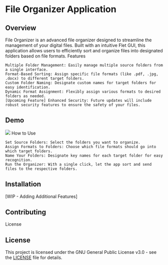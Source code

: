# File Organizer Application
## Overview

File Organizer is an advanced file organizer designed to streamline the management of your digital files. Built with an intuitive Flet GUI, this application allows users to efficiently sort and organize files into designated folders based on file formats.
Features

    Multiple Folder Management: Easily manage multiple source folders from a single interface.
    Format-Based Sorting: Assign specific file formats (like .pdf, .jpg, .docx) to different target folders.
    Custom Folder Naming: Designate custom names for target folders for easy identification.
    Dynamic Format Assignment: Flexibly assign various formats to desired folders as needed.
    [Upcoming Feature] Enhanced Security: Future updates will include robust security features to ensure the safety of your files.

## Demo

![](https://github.com/jojobee333/file_organizer_app/blob/master/frontend/assets/file_organizer_demo.gif)
How to Use

    Set Source Folders: Select the folders you want to organize.
    Assign Formats to Folders: Choose which file formats should go into which target folders.
    Name Your Folders: Designate key names for each target folder for easy recognition.
    Run the Organizer: With a single click, let the app sort and send files to the respective folders.

## Installation

[WIP - Adding Additional Features]
## Contributing

License

## License
This project is licensed under the GNU General Public License v3.0 - see the [LICENSE](LICENSE) file for details.



